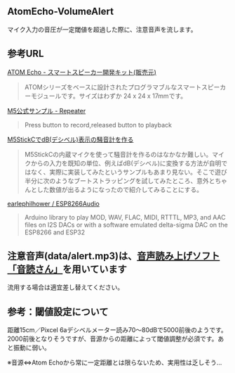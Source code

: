 ## AtomEcho-VolumeAlert

マイク入力の音圧が一定閾値を超過した際に、注意音声を流します。

## 参考URL

[ATOM Echo - スマートスピーカー開発キット(販売元)](https://www.switch-science.com/products/6347)

>ATOMシリーズをベースに設計されたプログラマブルなスマートスピーカーモジュールです。サイズはわずか 24 x 24 x 17mmです。

[M5公式サンプル - Repeater](https://github.com/m5stack/M5-ProductExampleCodes/blob/master/Core/Atom/AtomEcho/Arduino/Repeater/Repeater.ino)

>Press button to record,released button to playback

[M5StickCでdB(デシベル)表示の騒音計を作る](https://qiita.com/tomoto335/items/263b23d9ba156de12857)

>M5StickCの内蔵マイクを使って騒音計を作るのはなかなか難しい。マイクからの入力を既知の単位、例えばdB(デシベル)に変換する方法が自明ではなく、実際に実装してみたというサンプルもあまり見ない。そこで遊び半分に次のようなブートストラッピングを試してみたところ、意外とちゃんとした数値が出るようになったので紹介してみることにする。

[earlephilhower / ESP8266Audio](https://github.com/earlephilhower/ESP8266Audio)
>Arduino library to play MOD, WAV, FLAC, MIDI, RTTTL, MP3, and AAC files on I2S DACs or with a software emulated delta-sigma DAC on the ESP8266 and ESP32

## 注意音声(data/alert.mp3)は、[音声読み上げソフト「音読さん」](https://ondoku3.com/ja/)を用いています

流用する場合は適宜差し替えてください。

## 参考：閾値設定について

距離15cm／Pixcel 6aデシベルメーター読み70～80dBで5000前後のようです。2000前後となりそうですが、音源からの距離によって閾値調整が必須です。あと振動に弱い。

※音源⇔Atom Echoから常に一定距離とは限らないため、実用性は乏しそう...
